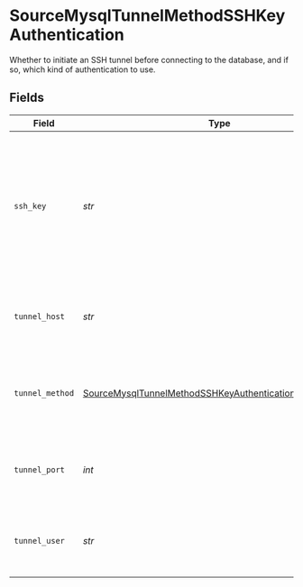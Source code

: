 # SourceMysqlTunnelMethodSSHKeyAuthentication

Whether to initiate an SSH tunnel before connecting to the database, and if so, which kind of authentication to use.


## Fields

| Field                                                                                                                                     | Type                                                                                                                                      | Required                                                                                                                                  | Description                                                                                                                               | Example                                                                                                                                   |
| ----------------------------------------------------------------------------------------------------------------------------------------- | ----------------------------------------------------------------------------------------------------------------------------------------- | ----------------------------------------------------------------------------------------------------------------------------------------- | ----------------------------------------------------------------------------------------------------------------------------------------- | ----------------------------------------------------------------------------------------------------------------------------------------- |
| `ssh_key`                                                                                                                                 | *str*                                                                                                                                     | :heavy_check_mark:                                                                                                                        | OS-level user account ssh key credentials in RSA PEM format ( created with ssh-keygen -t rsa -m PEM -f myuser_rsa )                       |                                                                                                                                           |
| `tunnel_host`                                                                                                                             | *str*                                                                                                                                     | :heavy_check_mark:                                                                                                                        | Hostname of the jump server host that allows inbound ssh tunnel.                                                                          |                                                                                                                                           |
| `tunnel_method`                                                                                                                           | [SourceMysqlTunnelMethodSSHKeyAuthenticationTunnelMethod](../../models/shared/sourcemysqltunnelmethodsshkeyauthenticationtunnelmethod.md) | :heavy_check_mark:                                                                                                                        | Connect through a jump server tunnel host using username and ssh key                                                                      |                                                                                                                                           |
| `tunnel_port`                                                                                                                             | *int*                                                                                                                                     | :heavy_check_mark:                                                                                                                        | Port on the proxy/jump server that accepts inbound ssh connections.                                                                       | 22                                                                                                                                        |
| `tunnel_user`                                                                                                                             | *str*                                                                                                                                     | :heavy_check_mark:                                                                                                                        | OS-level username for logging into the jump server host.                                                                                  |                                                                                                                                           |